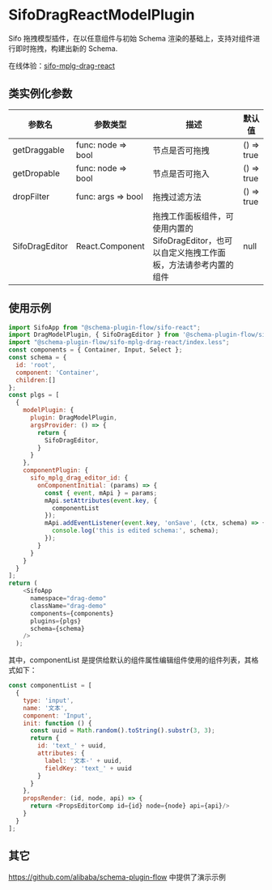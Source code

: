 # SifoDragReactModelPlugin

Sifo 拖拽模型插件，在以任意组件与初始 Schema 渲染的基础上，支持对组件进行即时拖拽，构建出新的 Schema.

在线体验：[sifo-mplg-drag-react](https://codesandbox.io/s/sifo-drag-react-yr3t4)   

## 类实例化参数
| 参数名            |  参数类型             |   描述            |   默认值     |
| ---------------- | ---------------------| ---------------- | ------------|
| getDraggable     |  func: node => bool    |      节点是否可拖拽         |    () => true   |
| getDropable     |  func: node => bool    |      节点是否可拖入         |    () => true   |
| dropFilter     |  func: args => bool    |      拖拽过滤方法         |    () => true   |
| SifoDragEditor     |  React.Component    |      拖拽工作面板组件，可使用内置的SifoDragEditor，也可以自定义拖拽工作面板，方法请参考内置的组件         |   null    |


## 使用示例

```javascript
import SifoApp from "@schema-plugin-flow/sifo-react";
import DragModelPlugin, { SifoDragEditor } from '@schema-plugin-flow/sifo-mplg-drag-react';
import "@schema-plugin-flow/sifo-mplg-drag-react/index.less";
const components = { Container, Input, Select };
const schema = {
  id: 'root',
  component: 'Container',
  children:[]
};
const plgs = [
  {
    modelPlugin: {
      plugin: DragModelPlugin,
      argsProvider: () => {
        return {
          SifoDragEditor,
        }
      }
    },
    componentPlugin: {
      sifo_mplg_drag_editor_id: {
        onComponentInitial: (params) => {
          const { event, mApi } = params;
          mApi.setAttributes(event.key, {
            componentList
          });
          mApi.addEventListener(event.key, 'onSave', (ctx, schema) => {
            console.log('this is edited schema:', schema);
          });
        }
      }
    }
  }
];
return (
    <SifoApp
      namespace="drag-demo"
      className="drag-demo"
      components={components}
      plugins={plgs}
      schema={schema}
    />
  );
```

其中，componentList 是提供给默认的组件属性编辑组件使用的组件列表，其格式如下：
```js
const componentList = [
  {
    type: 'input',
    name: '文本',
    component: 'Input',
    init: function () {
      const uuid = Math.random().toString().substr(3, 3);
      return {
        id: 'text_' + uuid,
        attributes: {
          label: '文本-' + uuid,
          fieldKey: 'text_' + uuid
        }
      }
    },
    propsRender: (id, node, api) => {
      return <PropsEditorComp id={id} node={node} api={api}/>
    }
  }
];
```

## 其它
https://github.com/alibaba/schema-plugin-flow 中提供了演示示例

